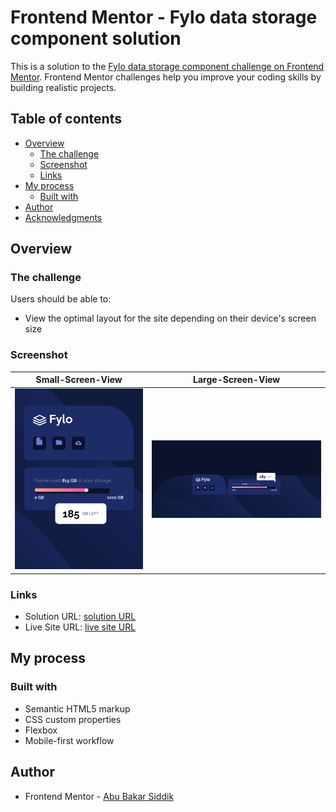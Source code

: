 # Frontend Mentor - Fylo data storage component solution

This is a solution to the [Fylo data storage component challenge on Frontend Mentor](https://www.frontendmentor.io/challenges/fylo-data-storage-component-1dZPRbV5n). Frontend Mentor challenges help you improve your coding skills by building realistic projects.

## Table of contents

- [Overview](#overview)
  - [The challenge](#the-challenge)
  - [Screenshot](#screenshot)
  - [Links](#links)
- [My process](#my-process)
  - [Built with](#built-with)
- [Author](#author)
- [Acknowledgments](#acknowledgments)

## Overview

### The challenge

Users should be able to:

- View the optimal layout for the site depending on their device's screen size

### Screenshot

| Small-Screen-View                        | Large-Screen-View                            |
| ---------------------------------------- | -------------------------------------------- |
| ![mbile photo](./screenshots/mobile.png) | ![desktop photo](./screenshots/desktop.jpeg) |

### Links

- Solution URL: [ solution URL ](https://github.com/ABU-BAKAR-S/Frontend-Mentor-Fylo-Data-Storage)
- Live Site URL: [ live site URL ](https://abu-bakar-s.github.io/Frontend-Mentor-Fylo-Data-Storage/)

## My process

### Built with

- Semantic HTML5 markup
- CSS custom properties
- Flexbox
- Mobile-first workflow

## Author

- Frontend Mentor - [Abu Bakar Siddik](https://www.frontendmentor.io/profile/ABU-BAKAR-S)
